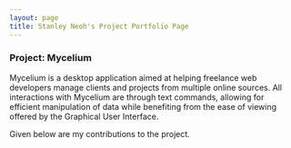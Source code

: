 ```yaml
---
layout: page
title: Stanley Neoh's Project Portfolio Page
---
```


### Project: Mycelium

Mycelium is a desktop application aimed at helping freelance web developers manage clients and projects from multiple online sources. All interactions with Mycelium are through text commands, allowing for efficient manipulation of data while benefiting from the ease of viewing offered by the Graphical User Interface.

Given below are my contributions to the project.
